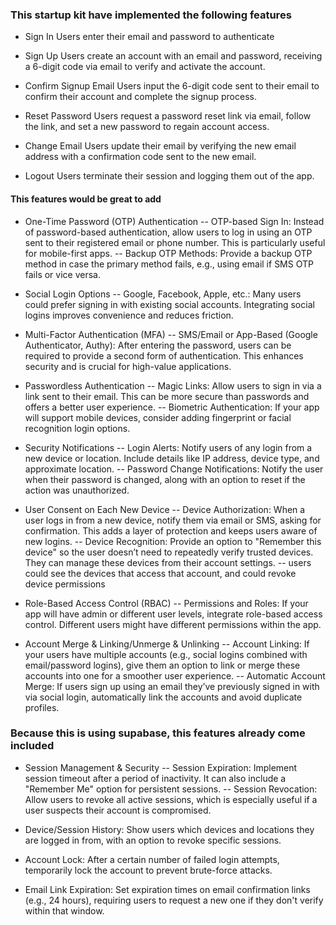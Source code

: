 ### This startup kit have implemented the following features

- Sign In
  Users enter their email and password to authenticate

- Sign Up
  Users create an account with an email and password, receiving a 6-digit code via email to verify and activate the account.

- Confirm Signup Email
  Users input the 6-digit code sent to their email to confirm their account and complete the signup process.

- Reset Password
  Users request a password reset link via email, follow the link, and set a new password to regain account access.

- Change Email
  Users update their email by verifying the new email address with a confirmation code sent to the new email.

- Logout
  Users terminate their session and logging them out of the app.

#### This features would be great to add

- One-Time Password (OTP) Authentication
  -- OTP-based Sign In: Instead of password-based authentication, allow users to log in using an OTP sent to their registered email or phone number. This is particularly useful for mobile-first apps.
  -- Backup OTP Methods: Provide a backup OTP method in case the primary method fails, e.g., using email if SMS OTP fails or vice versa.

- Social Login Options
  -- Google, Facebook, Apple, etc.: Many users could prefer signing in with existing social accounts. Integrating social logins improves convenience and reduces friction.

- Multi-Factor Authentication (MFA)
  -- SMS/Email or App-Based (Google Authenticator, Authy): After entering the password, users can be required to provide a second form of authentication. This enhances security and is crucial for high-value applications.

- Passwordless Authentication
  -- Magic Links: Allow users to sign in via a link sent to their email. This can be more secure than passwords and offers a better user experience.
  -- Biometric Authentication: If your app will support mobile devices, consider adding fingerprint or facial recognition login options.

- Security Notifications
  -- Login Alerts: Notify users of any login from a new device or location. Include details like IP address, device type, and approximate location.
  -- Password Change Notifications: Notify the user when their password is changed, along with an option to reset if the action was unauthorized.

- User Consent on Each New Device
  -- Device Authorization: When a user logs in from a new device, notify them via email or SMS, asking for confirmation. This adds a layer of protection and keeps users aware of new logins.
  -- Device Recognition: Provide an option to "Remember this device" so the user doesn’t need to repeatedly verify trusted devices. They can manage these devices from their account settings.
  -- users could see the devices that access that account, and could revoke device permissions

- Role-Based Access Control (RBAC)
  -- Permissions and Roles: If your app will have admin or different user levels, integrate role-based access control. Different users might have different permissions within the app.

- Account Merge & Linking/Unmerge & Unlinking
  -- Account Linking: If your users have multiple accounts (e.g., social logins combined with email/password logins), give them an option to link or merge these accounts into one for a smoother user experience.
  -- Automatic Account Merge: If users sign up using an email they’ve previously signed in with via social login, automatically link the accounts and avoid duplicate profiles.

### Because this is using supabase, this features already come included

- Session Management & Security
  -- Session Expiration: Implement session timeout after a period of inactivity. It can also include a "Remember Me" option for persistent sessions.
  -- Session Revocation: Allow users to revoke all active sessions, which is especially useful if a user suspects their account is compromised.

- Device/Session History: Show users which devices and locations they are logged in from, with an option to revoke specific sessions.

- Account Lock: After a certain number of failed login attempts, temporarily lock the account to prevent brute-force attacks.

- Email Link Expiration: Set expiration times on email confirmation links (e.g., 24 hours), requiring users to request a new one if they don't verify within that window.
